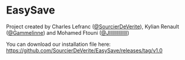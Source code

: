 # EasySave

Project created by Charles Lefranc ([@SourcierDeVerite](https://github.com/SourcierDeVerite/)), Kylian Renault ([@Gammelinne](https://github.com/Gammelinne)) and Mohamed Ftouni ([@JlIlIllIlIIlIll](https://github.com/JlIlIllIlIIlIll))

You can download our installation file here: 
https://github.com/SourcierDeVerite/EasySave/releases/tag/v1.0

